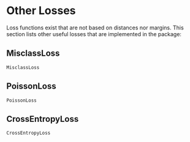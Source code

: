 # Other Losses

Loss functions exist that are not based on distances nor margins. This section
lists other useful losses that are implemented in the package:

## MisclassLoss

```@docs
MisclassLoss
```

## PoissonLoss

```@docs
PoissonLoss
```

## CrossEntropyLoss

```@docs
CrossEntropyLoss
```
